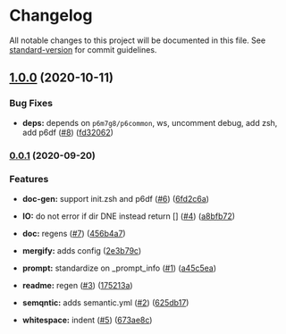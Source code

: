 # Changelog

All notable changes to this project will be documented in this file. See [standard-version](https://github.com/conventional-changelog/standard-version) for commit guidelines.

## [1.0.0](https://github.com/p6m7g8/p6perl/compare/v0.0.1...v1.0.0) (2020-10-11)


### Bug Fixes

* **deps:** depends on `p6m7g8/p6common`, ws, uncomment debug, add zsh, add p6df ([#8](https://github.com/p6m7g8/p6perl/issues/8)) ([fd32062](https://github.com/p6m7g8/p6perl/commit/fd3206274a79d5928ebfd9313edd6406b12a37c8))

### [0.0.1](https://github.com/p6m7g8/p6perl/compare/v0.0.0...v0.0.1) (2020-09-20)


### Features

* **doc-gen:** support init.zsh and p6df ([#6](https://github.com/p6m7g8/p6perl/issues/6)) ([6fd2c6a](https://github.com/p6m7g8/p6perl/commit/6fd2c6aad1b6ba6e0956c057e3883044c3fd04da))
* **IO:** do not error if dir DNE instead return [] ([#4](https://github.com/p6m7g8/p6perl/issues/4)) ([a8bfb72](https://github.com/p6m7g8/p6perl/commit/a8bfb724558caf342c1faffd15bbb698f8033cc1))


* **doc:** regens ([#7](https://github.com/p6m7g8/p6perl/issues/7)) ([456b4a7](https://github.com/p6m7g8/p6perl/commit/456b4a74f0d874eadc26a3a6c0f5e902fddb27f5))
* **mergify:** adds config ([2e3b79c](https://github.com/p6m7g8/p6perl/commit/2e3b79cdd575b14f9a9d32143a940bed34790dad))
* **prompt:** standardize on _prompt_info ([#1](https://github.com/p6m7g8/p6perl/issues/1)) ([a45c5ea](https://github.com/p6m7g8/p6perl/commit/a45c5ea32126fc7d500b29d6c397ef9b1994394b))
* **readme:** regen ([#3](https://github.com/p6m7g8/p6perl/issues/3)) ([175213a](https://github.com/p6m7g8/p6perl/commit/175213adc1494a6b2a4cef8643543de73de54772))
* **semqntic:** adds semantic.yml ([#2](https://github.com/p6m7g8/p6perl/issues/2)) ([625db17](https://github.com/p6m7g8/p6perl/commit/625db178ab01b60bc9fe734f6842e4858c05f1d6))
* **whitespace:** indent ([#5](https://github.com/p6m7g8/p6perl/issues/5)) ([673ae8c](https://github.com/p6m7g8/p6perl/commit/673ae8cd9292c9ba18a04574ecc95390c98f8471))
